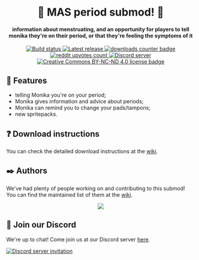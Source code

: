 <h1 align="center">🦞 MAS period submod! 🦞</h1>
<h4 align="center">information about menstruating, and an opportunity for players to tell monika they're on their period, or that they're feeling the symptoms of it</h3>
<p align="center">
  <a href="https://github.com/my-otter-self/MAS_period/actions/workflows/check.yml">
    <img alt="Build status" src="https://img.shields.io/github/workflow/status/my-otter-self/MAS_period/Run%20checks%20on%20push">
  </a>
  <a href="https://github.com/my-otter-self/MAS_period/releases/latest">
    <img alt="Latest release" src="https://img.shields.io/github/v/release/my-otter-self/MAS_period">
  </a>
  <a href="https://github.com/my-otter-self/MAS_period/releases/latest">
    <img alt="downloads counter badge" src="https://img.shields.io/github/downloads/MAS_period/releases/total">
  </a>
  <a href="https://www.reddit.com/r/MASFandom/comments/w31cp3/period_submod_v100_release/">
    <img alt="reddit upvotes count" src="https://img.shields.io/badge/dynamic/json?label=%F0%9D%97%8B%2Fmasfandom%20post&query=%24[0].data.children[0].data.score&suffix=%20upvotes&url=https%3A%2F%2Fwww.reddit.com%2Fr%2FMASFandom%2Fcomments%2Fw31cp3%2Fperiod_submod_v100_release.json&logo=reddit&style=social">
  </a>
  <a href="https://mon.icu/discord">
    <img alt="Discord server" src="https://discordapp.com/api/guilds/970747033071804426/widget.png?style=shield">
  </a>
    <a href="https://github.com/my-otter-self/MAS_period/blob/main/LICENSE.txt">
    <img alt="Creative Commons BY-NC-ND 4.0 license badge" src="https://img.shields.io/badge/License-CC_BY--NC--ND_4.0-lightgrey.svg">
  </a>
</p>

## 🌟 Features 
  
  * telling Monika you're on your period;
  * Monika gives information and advice about periods;
  * Monika can remind you to change your pads/tampons;
  * new spritepacks.

## ❓ Download instructions

You can check the detailed download instructions at the [wiki](https://github.com/my-otter-self/MAS_period/wiki/%E2%9D%93-Download-instructions).

## ✒️ Authors

We've had plenty of people working on and contributing to this submod! You can find the maintained list of them at the [wiki](https://github.com/my-otter-self/MAS_period/wiki/%E2%9C%92%EF%B8%8F-MAS-Period-Mod-Team).

<p align="center">
  <a href="https://github.com/my-otter-self/MAS_period/graphs/contributors">
    <img src="https://contrib.rocks/image?repo=my-otter-self/MAS_period&max=6" />
  </a>
</p>

## 💬 Join our Discord

We're up to chat! Come join us at our Discord server [here](https://mon.icu/discord).

[![Discord server invitation](https://discordapp.com/api/guilds/970747033071804426/widget.png?style=banner3)](https://mon.icu/discord)
